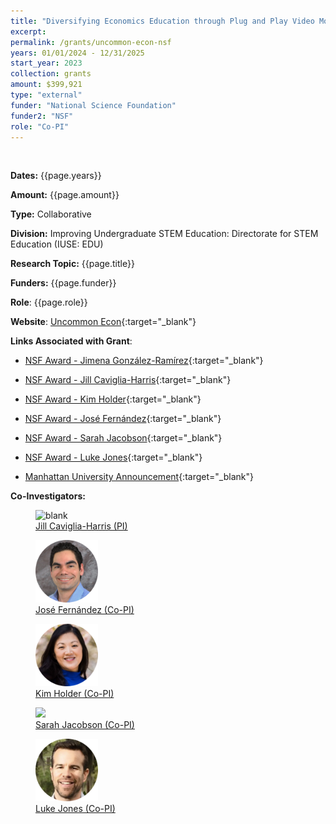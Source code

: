 ```yaml
---
title: "Diversifying Economics Education through Plug and Play Video Modules with Diverse Role Models, Relevant Research, and Active Learning"
excerpt: 
permalink: /grants/uncommon-econ-nsf
years: 01/01/2024 - 12/31/2025
start_year: 2023
collection: grants
amount: $399,921
type: "external"
funder: "National Science Foundation"
funder2: "NSF"
role: "Co-PI"
---
```

<!-- Google tag (gtag.js) -->
<script async src="https://www.googletagmanager.com/gtag/js?id=G-Q95WSVMDNZ"></script>
<script>
  window.dataLayer = window.dataLayer || [];
  function gtag(){dataLayer.push(arguments);}
  gtag('js', new Date());

  gtag('config', 'G-Q95WSVMDNZ');
</script>

<br>

**Dates:** {{page.years}}

**Amount:** {{page.amount}}

**Type:** Collaborative

**Division:** Improving Undergraduate STEM Education: Directorate for STEM Education (IUSE: EDU)

**Research Topic:** {{page.title}}

**Funders:** {{page.funder}}

**Role**: {{page.role}}

**Website**: [Uncommon Econ](https://www.uncommonecon.com/){:target="_blank"}
 
**Links Associated with Grant**:
* [NSF Award - Jimena González-Ramírez](https://www.nsf.gov/awardsearch/showAward?AWD_ID=2315699&HistoricalAwards=false){:target="_blank"}

* [NSF Award - Jill Caviglia-Harris](https://www.nsf.gov/awardsearch/showAward?AWD_ID=2315696&HistoricalAwards=false){:target="_blank"}

* [NSF Award - Kim Holder](https://www.nsf.gov/awardsearch/showAward?AWD_ID=2315700&HistoricalAwards=false){:target="_blank"}

* [NSF Award - José Fernández](https://www.nsf.gov/awardsearch/showAward?AWD_ID=2315701&HistoricalAwards=false){:target="_blank"}

* [NSF Award - Sarah Jacobson](https://www.nsf.gov/awardsearch/showAward?AWD_ID=2315698&HistoricalAwards=false){:target="_blank"}

* [NSF Award - Luke Jones](https://www.nsf.gov/awardsearch/showAward?AWD_ID=2315697&HistoricalAwards=false){:target="_blank"}


* [Manhattan University Announcement](https://manhattan.edu/news/archive/2023/10/Jimena-grants.php){:target="_blank"}

**Co-Investigators:**

<body>
<div class="image-container">
        <figure>
            <img src="/images/co-authors/jill_caviglia_harris.png" alt="blank" width="100" height="auto">
            <figcaption><a href="https://jlcaviglia-harris.wixsite.com/jlcaviglia-harris" target="_blank">Jill Caviglia-Harris (PI)</a></figcaption>
        </figure>
        <figure>
            <img src="/images/co-authors/jose_fernandez.png" alt="Image 2" width="100" height="auto">
            <figcaption><a href="https://business.louisville.edu/faculty-research/faculty-directory/jose-manuel-fernandez-phd/" target="_blank">José Fernández (Co-PI)</a></figcaption>
        </figure>
        <figure>
            <img src="/images/co-authors/kim_holder.png" alt="Image 2" width="100" height="auto">
            <figcaption><a href="" target="_blank">Kim Holder (Co-PI)</a></figcaption>
        </figure>     
        <figure>
            <img src="/images/co-authors/sarah_jacobson.png" width="100" height="auto">
            <figcaption><a href="https://econ.williams.edu/profile/saj2/" target="_blank"> Sarah Jacobson (Co-PI) </a></figcaption>
        </figure>
        <figure>
            <img src="/images/co-authors/luke_jones.png" alt="Image 2" width="100" height="auto">
            <figcaption><a href="https://sites.google.com/view/lukerjones" target="_blank"> Luke Jones (Co-PI)</a></figcaption>
        </figure>      
        <!-- Add more images as needed -->
    </div>
</body>
